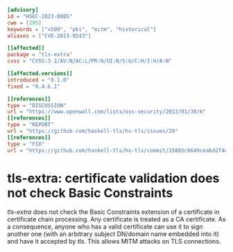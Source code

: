 ```toml
[advisory]
id = "HSEC-2023-0005"
cwe = [295]
keywords = ["x509", "pki", "mitm", "historical"]
aliases = ["CVE-2013-0243"]

[[affected]]
package = "tls-extra"
cvss = "CVSS:3.1/AV:N/AC:L/PR:N/UI:N/S:U/C:H/I:H/A:N"

[[affected.versions]]
introduced = "0.1.0"
fixed = "0.4.6.1"

[[references]]
type = "DISCUSSION"
url = "https://www.openwall.com/lists/oss-security/2013/01/30/6"
[[references]]
type = "REPORT"
url = "https://github.com/haskell-tls/hs-tls/issues/29"
[[references]]
type = "FIX"
url = "https://github.com/haskell-tls/hs-tls/commit/15885c0649ceabd2f4d2913df8ac6dc63d6b3b37"
```

# tls-extra: certificate validation does not check Basic Constraints

*tls-extra* does not check the Basic Constraints extension of a
certificate in certificate chain processing.  Any certificate is
treated as a CA certificate.  As a consequence, anyone who has a
valid certificate can use it to sign another one (with an arbitrary
subject DN/domain name embedded into it) and have it accepted by
*tls*.  This allows MITM attacks on TLS connections.
